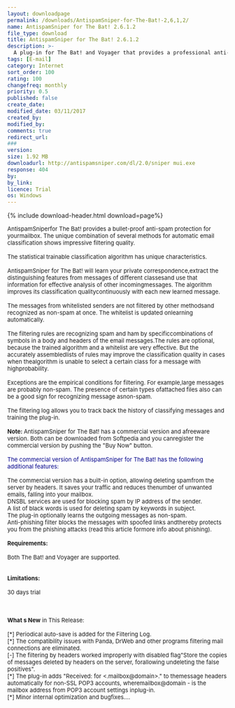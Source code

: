 ```yaml
---
layout: downloadpage
permalink: /downloads/AntispamSniper-for-The-Bat!-2,6,1,2/
name: AntispamSniper for The Bat! 2.6.1.2
file_type: download
title: AntispamSniper for The Bat! 2.6.1.2
description: >-
  A plug-in for The Bat! and Voyager that provides a professional anti-spam and anti-phishing protection for your mailbox
tags: [E-mail]
category: Internet
sort_order: 100
rating: 100
changefreq: monthly
priority: 0.5
published: false
create_date: 
modified_date: 03/11/2017
created_by: 
modified_by: 
comments: true
redirect_url: 
### 
version:  
size: 1.92 MB
downloadurl: http://antispamsniper.com/dl/2.0/sniper mui.exe
response: 404
by: 
by_link: 
licence: Trial
os: Windows
---
```


{% include download-header.html download=page%}

<p style="fix-download-text !important">
<p><font size="2">AntispamSniperfor The Bat! provides a bullet-proof anti-spam protection for yourmailbox. The unique combination of several methods for automatic </font><font size="2">email</font><font size="2"> classification shows impressive filtering quality. <br />
<br />
The statistical trainable classification algorithm has unique characteristics. <br />
<br />
AntispamSniper for The Bat! will learn your private correspondence,extract the distinguishing features from messages of different classesand use that information for effective analysis of other incomingmessages. The algorithm improves its classification qualitycontinuously with each new learned message.<br />
<br />
The messages from whitelisted senders are not filtered by other methodsand recognized as non-spam at once. The whitelist is updated onlearning automatically.<br />
<br />
The filtering rules are recognizing spam and ham by specificcombinations of symbols in a body and headers of the email messages.The rules are optional, because the trained algorithm and a whitelist are very effective. But the accurately assembledlists of rules may improve the classification quality in cases when thealgorithm is unable to select a certain class for a message with highprobability.<br />
<br />
Exceptions are the empirical conditions for filtering. For example,large messages are probably non-spam. The presence of certain types ofattached files also can be a good sign for recognizing message asnon-spam.<br />
<br />
The filtering log allows you to track back the history of classifying messages and training the plug-in.<br />
<br />
<strong>Note: </strong>AntispamSniper for The Bat! has a commercial version and afreeware version. Both can be downloaded from Softpedia and you canregister the commercial version by pushing the "Buy Now" button. <br />
<br />
<font color="#00008b">The commercial version of AntispamSniper for The Bat! has the following additional features:</font><br />
<br />
The commercial version has a built-in option, allowing deleting spamfrom the server by headers. It saves your traffic and reduces thenumber of unwanted emails, falling into your mailbox.<br />
DNSBL services are used for blocking spam by IP address of the sender.<br />
A list of black words is used for deleting spam by keywords in subject.<br />
The plug-in optionally learns the outgoing messages as non-spam.<br />
Anti-phishing filter blocks the messages with spoofed links andthereby protects you from the phishing attacks (read this article formore info about phishing).<br />
<br />
<span><strong>Requirements:</strong></span><br />
<br />
Both </font><font size="2">The Bat!</font><font size="2"> and </font><font size="2">Voyager</font><font size="2"> are supported.<br />
<br />
<br />
<span><strong>Limitations:</strong></span><br />
<br />
30 days trial<br />
</font></p>
<div class="celltext_big"><br />
<br />
<font size="2"><strong>What s New</strong> in This Release:<br />
<br />
[*] Periodical auto-save is added for the Filtering Log. <br />
[*] The compatibility issues with Panda, DrWeb and other programs filtering mail connections are eliminated. <br />
[-] The filtering by headers worked improperly with disabled flag"Store the copies of messages deleted by headers on the server, forallowing undeleting the false positives". <br />
[*] The plug-in adds "Received: for &lt;.mailbox@domain&gt;." to themessage headers automatically for non-SSL POP3 accounts, wheremailbox@domain - is the mailbox address from POP3 account settings inplug-in. <br />
[*] Minor internal optimization and bugfixes.... </font></div></p>
